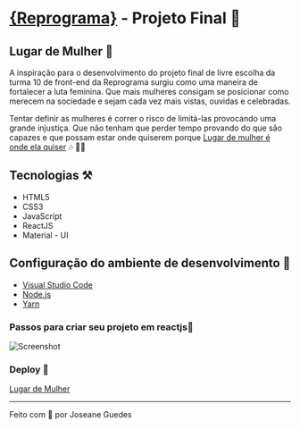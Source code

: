 # [{Reprograma}](https://reprograma.com.br/) - Projeto Final   :tada:

## Lugar de Mulher  :girl:

A inspiração para o desenvolvimento do projeto final de livre escolha da turma 10 de front-end da Reprograma surgiu como uma maneira de fortalecer a luta feminina. Que mais mulheres consigam se posicionar como merecem na sociedade e sejam cada vez mais vistas, ouvidas e celebradas.
<br>

Tentar definir as mulheres é correr o risco de limitá-las provocando uma grande injustiça. Que não tenham que perder tempo provando do que são capazes e que possam estar onde quiserem porque [Lugar de mulher é onde ela quiser](https://www.youtube.com/watch?v=fPgkhbs3AnE) :notes: :woman_singer:

## Tecnologias :hammer_and_pick:
* HTML5
* CSS3
* JavaScript
* ReactJS 
* Material - UI 

## Configuração do ambiente de desenvolvimento :link:
* [Visual Studio Code](https://code.visualstudio.com/)
* [Node.js](https://nodejs.org/en/download/)
* [Yarn](https://yarnpkg.com/)


### Passos para criar seu projeto em reactjs:feet:
![Screenshot](https://cdn.jsdelivr.net/gh/facebook/create-react-app@27b42ac7efa018f2541153ab30d63180f5fa39e0/screencast.svg)


### Deploy :star2:
 [Lugar de Mulher](https://lugar-de-mulher.netlify.app/)

 <hr/>

 Feito com :purple_heart: por Joseane Guedes